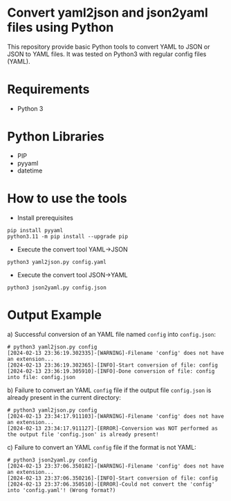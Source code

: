 # Convert yaml2json and json2yaml files using Python

This repository provide basic Python tools to convert YAML to JSON or JSON to YAML files. It was tested on Python3 with regular config files (YAML).

# Requirements
- Python 3

# Python Libraries
- PIP
- pyyaml
- datetime

# How to use the tools

- Install prerequisites
````
pip install pyyaml
python3.11 -m pip install --upgrade pip
````

- Execute the convert tool YAML->JSON
````
python3 yaml2json.py config.yaml
````

- Execute the convert tool JSON->YAML
````
python3 json2yaml.py config.json
````

# Output Example
a) Successful conversion of an YAML file named `config` into `config.json`:
````
# python3 yaml2json.py config
[2024-02-13 23:36:19.302335]-[WARNING]-Filename 'config' does not have an extension...
[2024-02-13 23:36:19.302365]-[INFO]-Start conversion of file: config
[2024-02-13 23:36:19.305910]-[INFO]-Done conversion of file: config into file: config.json
````

b) Failure to convert an YAML `config` file if the output file `config.json` is already present in the current directory:
````
# python3 yaml2json.py config
[2024-02-13 23:34:17.911103]-[WARNING]-Filename 'config' does not have an extension...
[2024-02-13 23:34:17.911127]-[ERROR]-Conversion was NOT performed as the output file 'config.json' is already present!
````

c) Failure to convert an YAML `config` file if the format is not YAML:
````
# python3 json2yaml.py config
[2024-02-13 23:37:06.350182]-[WARNING]-Filename 'config' does not have an extension...
[2024-02-13 23:37:06.350216]-[INFO]-Start conversion of file: config
[2024-02-13 23:37:06.350510]-[ERROR]-Could not convert the 'config' into 'config.yaml'! (Wrong format?)
````
